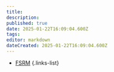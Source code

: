 ```yaml
---
title: 
description: 
published: true
date: 2025-01-22T16:09:04.600Z
tags: 
editor: markdown
dateCreated: 2025-01-22T16:09:04.600Z
---
```


- [FSRM](/fr/Windows-Server/Gestionnaire-ressources-serveur-fichiers.md) 
{.links-list}